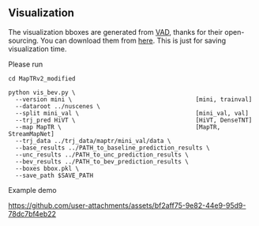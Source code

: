 ## Visualization

The visualization bboxes are generated from [VAD](https://github.com/hustvl/VAD), thanks for their open-sourcing. You can download them from [here](https://drive.google.com/file/d/1f5SCMKJ6OkC-UuV_u2JXzWEDHYg94gQe/view?usp=drive_link). This is just for saving visualization time. 

Please run

```
cd MapTRv2_modified

python vis_bev.py \
  --version mini \                                   [mini, trainval]
  --dataroot ../nuscenes \
  --split mini_val \                                 [mini_val, val]
  --trj_pred HiVT \                                  [HiVT, DenseTNT]
  --map MapTR \                                      [MapTR, StreamMapNet]
  --trj_data ../trj_data/maptr/mini_val/data \
  --base_results ../PATH_to_baseline_prediction_results \
  --unc_results ../PATH_to_unc_prediction_results \
  --bev_results ../PATH_to_bev_prediction_results \
  --boxes bbox.pkl \
  --save_path $SAVE_PATH
```

Example demo



https://github.com/user-attachments/assets/bf2aff75-9e82-44e9-95d9-78dc7bf4eb22


